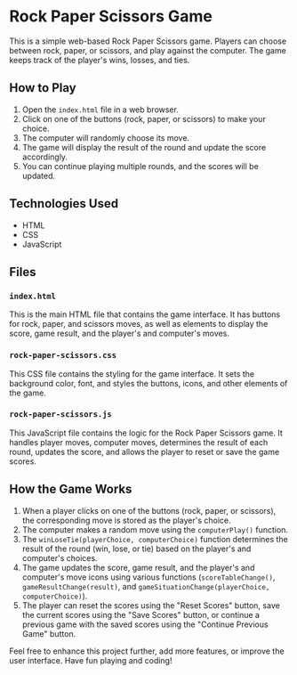 # Rock Paper Scissors Game

This is a simple web-based Rock Paper Scissors game. Players can choose between rock, paper, or scissors, and play against the computer. The game keeps track of the player's wins, losses, and ties.

## How to Play

1. Open the `index.html` file in a web browser.
2. Click on one of the buttons (rock, paper, or scissors) to make your choice.
3. The computer will randomly choose its move.
4. The game will display the result of the round and update the score accordingly.
5. You can continue playing multiple rounds, and the scores will be updated.

## Technologies Used

- HTML
- CSS
- JavaScript

## Files

### `index.html`

This is the main HTML file that contains the game interface. It has buttons for rock, paper, and scissors moves, as well as elements to display the score, game result, and the player's and computer's moves.

### `rock-paper-scissors.css`

This CSS file contains the styling for the game interface. It sets the background color, font, and styles the buttons, icons, and other elements of the game.

### `rock-paper-scissors.js`

This JavaScript file contains the logic for the Rock Paper Scissors game. It handles player moves, computer moves, determines the result of each round, updates the score, and allows the player to reset or save the game scores.

## How the Game Works

1. When a player clicks on one of the buttons (rock, paper, or scissors), the corresponding move is stored as the player's choice.
2. The computer makes a random move using the `computerPlay()` function.
3. The `winLoseTie(playerChoice, computerChoice)` function determines the result of the round (win, lose, or tie) based on the player's and computer's choices.
4. The game updates the score, game result, and the player's and computer's move icons using various functions (`scoreTableChange()`, `gameResultChange(result)`, and `gameSituationChange(playerChoice, computerChoice)`).
5. The player can reset the scores using the "Reset Scores" button, save the current scores using the "Save Scores" button, or continue a previous game with the saved scores using the "Continue Previous Game" button.

Feel free to enhance this project further, add more features, or improve the user interface. Have fun playing and coding!

